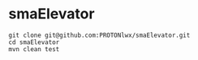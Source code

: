 # smaElevator
```git clone git@github.com:PROTONlwx/smaElevator.git```\
```cd smaElevator```\
```mvn clean test```